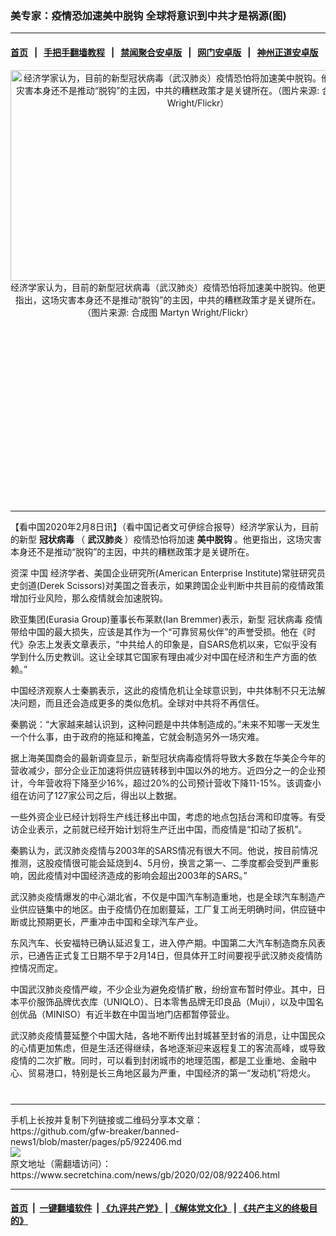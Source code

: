 ### 美专家：疫情恐加速美中脱钩 全球将意识到中共才是祸源(图)
------------------------

#### [首页](https://github.com/gfw-breaker/banned-news1/blob/master/README.md) &nbsp;&nbsp;|&nbsp;&nbsp; [手把手翻墙教程](https://github.com/gfw-breaker/guides/wiki) &nbsp;&nbsp;|&nbsp;&nbsp; [禁闻聚合安卓版](https://github.com/gfw-breaker/bn-android) &nbsp;&nbsp;|&nbsp;&nbsp; [网门安卓版](https://github.com/oGate2/oGate) &nbsp;&nbsp;|&nbsp;&nbsp; [神州正道安卓版](https://github.com/SzzdOgate/update) 



<div class="article_right" style="fone-color:#000">
 <p style="text-align: center;">
  <img alt="经济学家认为，目前的新型冠状病毒（武汉肺炎）疫情恐怕将加速美中脱钩。他更指出，这场灾害本身还不是推动“脱钩”的主因，中共的糟糕政策才是关键所在。（图片来源: 合成图 Martyn Wright/Flickr）" src="https://img3.secretchina.com/pic/2019/12-18/p2584921a599166529-ss.jpg" style="height:337px; width:600px"/>
  <br>
   经济学家认为，目前的新型冠状病毒（武汉肺炎）疫情恐怕将加速美中脱钩。他更指出，这场灾害本身还不是推动“脱钩”的主因，中共的糟糕政策才是关键所在。（图片来源: 合成图 Martyn Wright/Flickr）
   <span id="hideid" name="hideid" style="color:red;display:none;">
    <span href="https://www.secretchina.com">
    </span>
   </span>
  </br>
 </p>
 <div id="txt-mid1-t21-2017">
  <ins class="adsbygoogle" data-ad-client="ca-pub-1276641434651360" data-ad-slot="2451032099" style="display:inline-block;width:336px;height:280px">
  </ins>
  

---


  </div>
 </div>
 <p>
  【看中国2020年2月8日讯】（看中国记者文可伊综合报导）经济学家认为，目前的新型
  <strong>
   冠状病毒
  </strong>
  （
  <strong>
   <span href="https://www.secretchina.com/news/gb/tag/武汉肺炎" target="_blank">
    武汉肺炎
   </span>
  </strong>
  ）疫情恐怕将加速
  <strong>
   美中脱钩
  </strong>
  。他更指出，这场灾害本身还不是推动“脱钩”的主因，中共的糟糕政策才是关键所在。
  <span id="hideid" name="hideid" style="color:red;display:none;">
   <span href="https://www.secretchina.com">
   </span>
  </span>
 </p>
 <p>
  资深
  <span href="https://www.secretchina.com" target="_blank">
   中国
  </span>
  经济学者、美国企业研究所(American Enterprise Institute)常驻研究员史剑道(Derek Scissors)对美国之音表示，如果跨国企业判断中共目前的疫情政策增加行业风险，那么疫情就会加速脱钩。
 </p>
 <p>
  欧亚集团(Eurasia Group)董事长布莱默(Ian Bremmer)表示，新型
  <span href="https://www.secretchina.com/news/gb/tag/冠状病毒" target="_blank">
   冠状病毒
  </span>
  疫情带给中国的最大损失，应该是其作为一个“可靠贸易伙伴”的声誉受损。他在《时代》杂志上发表文章表示，“中共给人的印象是，自SARS危机以来，它似乎没有学到什么历史教训。这让全球其它国家有理由减少对中国在经济和生产方面的依赖。”
 </p>
 <p>
  中国经济观察人士秦鹏表示，这此的疫情危机让全球意识到，中共体制不只无法解决问题，而且还会造成更多的类似危机。全球对中共将不再信任。
 </p>
 <p>
  秦鹏说：“大家越来越认识到，这种问题是中共体制造成的。”未来不知哪一天发生一个什么事，由于政府的拖延和掩盖，它就会制造另外一场灾难。
 </p>
 <p>
  据上海美国商会的最新调查显示，新型冠状病毒疫情将导致大多数在华美企今年的营收减少，部分企业正加速将供应链转移到中国以外的地方。近四分之一的企业预计，今年营收将下降至少16%，超过20%的公司预计营收下降11-15%。该调查小组在访问了127家公司之后，得出以上数据。
 </p>
 <p>
  一些外资企业已经计划将生产线迁移出中国，考虑的地点包括台湾和印度等。有受访企业表示，之前就已经开始计划将生产迁出中国，而疫情是“扣动了扳机”。
 </p>
 <p>
  秦鹏认为，武汉肺炎疫情与2003年的SARS情况有很大不同。他说，按目前情况推测，这股疫情很可能会延烧到4、5月份，换言之第一、二季度都会受到严重影响，因此疫情对中国经济造成的影响会超出2003年的SARS。”
 </p>
 <p>
  武汉肺炎疫情爆发的中心湖北省，不仅是中国汽车制造重地，也是全球汽车制造产业供应链集中的地区。由于疫情仍在加剧蔓延，工厂复工尚无明确时间，供应链中断或比预期更长，严重冲击中国和全球汽车产业。
 </p>
 <p>
  东风汽车、长安福特已确认延迟复工，进入停产期。中国第二大汽车制造商东风表示，已通告正式复工日期不早于2月14日，但具体开工时间要视乎武汉肺炎疫情防控情况而定。
 </p>
 <p>
  中国武汉肺炎疫情严峻，不少企业为避免疫情扩散，纷纷宣布暂时停业。其中，日本平价服饰品牌优衣库（UNIQLO）、日本零售品牌无印良品（Muji），以及中国名创优品（MINISO）有近半数在中国当地门店都暂停营业。
 </p>
 <p>
  武汉肺炎疫情蔓延整个中国大陆，各地不断传出封城甚至封省的消息，让中国民众的心情更加焦虑，但是生活还得继续，各地逐渐迎来返程复工的客流高峰，或导致疫情的二次扩散。同时，可以看到封闭城市的地理范围，都是工业重地、金融中心、贸易港口，特别是长三角地区最为严重，中国经济的第一“发动机”将熄火。
  <center>
   <div>
    <div id="txt-mid2-t22-2017" style="display: block;  max-height: 351px;  overflow: hidden;">
     <div id="SC-21xxx">
     </div>
     <ins class="adsbygoogle" data-ad-client="ca-pub-1276641434651360" data-ad-format="auto" data-ad-slot="4301710469" data-full-width-responsive="true" style="display:block">
     </ins>
    </div>
   </div>
  </center>
  <div style="padding-top:12px;">
  </div>
 </p>
</div>

<hr/>
手机上长按并复制下列链接或二维码分享本文章：<br/>
https://github.com/gfw-breaker/banned-news1/blob/master/pages/p5/922406.md <br/>
<a href='https://github.com/gfw-breaker/banned-news1/blob/master/pages/p5/922406.md'><img src='https://github.com/gfw-breaker/banned-news1/blob/master/pages/p5/922406.md.png'/></a> <br/>
原文地址（需翻墙访问）：https://www.secretchina.com/news/gb/2020/02/08/922406.html


------------------------
#### [首页](https://github.com/gfw-breaker/banned-news1/blob/master/README.md) &nbsp;|&nbsp; [一键翻墙软件](https://github.com/gfw-breaker/nogfw/blob/master/README.md) &nbsp;| [《九评共产党》](https://github.com/gfw-breaker/9ping.md/blob/master/README.md#九评之一评共产党是什么) | [《解体党文化》](https://github.com/gfw-breaker/jtdwh.md/blob/master/README.md) | [《共产主义的终极目的》](https://github.com/gfw-breaker/gczydzjmd.md/blob/master/README.md)


<img src='http://gfw-breaker.win/banned-news/pages/p5/922406.md' width='0px' height='0px'/>